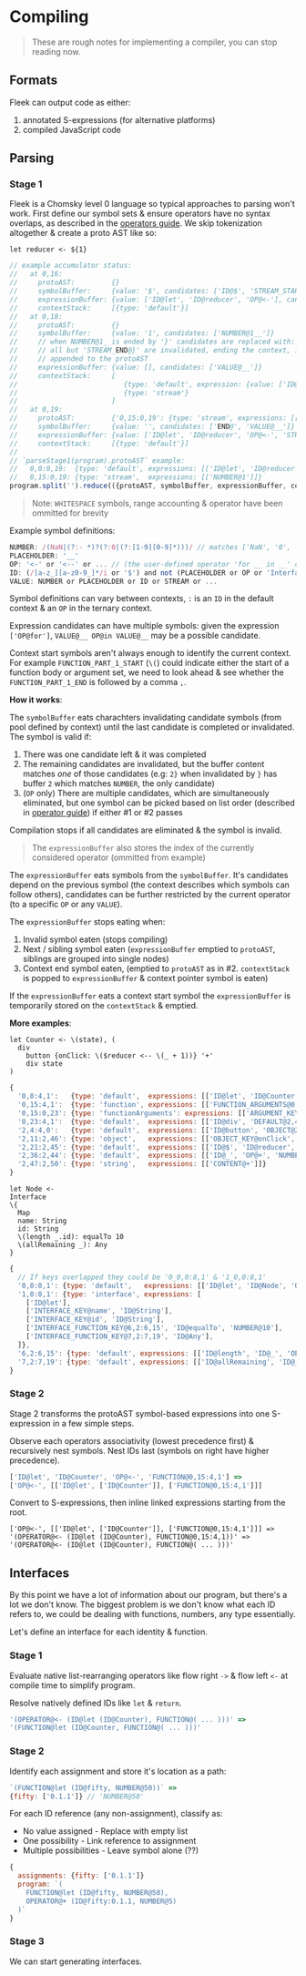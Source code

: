 # Compiling

> These are rough notes for implementing a compiler, you can stop reading now.

## Formats

Fleek can output code as either:

1. annotated S-expressions (for alternative platforms)
2. compiled JavaScript code

## Parsing

### Stage 1

Fleek is a Chomsky level 0 language so typical approaches to parsing won't work. First define our symbol sets & ensure operators have no syntax overlaps, as described in the [operators guide](./8_operators.md#). We skip tokenization altogether & create a proto AST like so:

```fl
let reducer <- ${1}
```

```js
// example accumulator status:
//   at 0,16:
//     protoAST:         {}
//     symbolBuffer:     {value: '$', candidates: ['ID@$', 'STREAM_START@${']}
//     expressionBuffer: {value: ['ID@let', 'ID@reducer', 'OP@<-'], candidates: ['VALUE@__']}
//     contextStack:     [{type: 'default'}]
//   at 0,18:
//     protoAST:         {}
//     symbolBuffer:     {value: '1', candidates: ['NUMBER@1__']}
//     // when NUMBER@1_ is ended by '}' candidates are replaced with: ['VALUE@__', 'OP@__', 'NEXT@,', 'STREAM_END@}']
//     // all but 'STREAM_END@}' are invalidated, ending the context, it's popped from the contextStack &
//     // appended to the protoAST
//     expressionBuffer: {value: [], candidates: ['VALUE@__']}
//     contextStack:     [
//                          {type: 'default', expression: {value: ['ID@let', 'ID@reducer', 'OP@<-'], candidates: ['STREAM@__']}},
//                          {type: 'stream'}
//                       ]
//   at 0,19:
//     protoAST:         {'0,15:0,19': {type: 'stream', expressions: [['NUMBER@1']]}}
//     symbolBuffer:     {value: '', candidates: ['END@', 'VALUE@__']}
//     expressionBuffer: {value: ['ID@let', 'ID@reducer', 'OP@<-', 'STREAM@0,15:0,19'], candidates: ['END@__', 'NEXT@__', 'VALUE@__', 'OP@__']}
//     contextStack:     [{type: 'default'}]
//
// `parseStage1(program).protoAST` example:
//   0,0:0,19:  {type: 'default', expressions: [['ID@let', 'ID@reducer', 'OP@<-', 'STREAM@0,15:0,19']]}
//   0,15:0,19: {type: 'stream',  expressions: [['NUMBER@1']]}
program.split('').reduce(({protoAST, symbolBuffer, expressionBuffer, contextStack}, char) => { /* ... */ })
```

> Note: `WHITESPACE` symbols, range accounting & operator have been ommitted for brevity

Example symbol definitions:

```js
NUMBER: /(NaN|(?:- *)?(?:0|(?:[1-9][0-9]*)))/ // matches ['NaN', '0', '-32']
PLACEHOLDER: '__'
OP: '<-' or '<--' or ... // (the user-defined operator 'for __ in __' contains OP instances 'for' & 'in')
ID: (/[a-z_][a-z0-9_]*/i or '$') and not (PLACEHOLDER or OP or 'Interface' or ...)
VALUE: NUMBER or PLACEHOLDER or ID or STREAM or ...
```

Symbol definitions can vary between contexts, `:` is an `ID` in the default context & an `OP` in the ternary context.

Expression candidates can have multiple symbols: given the expression `['OP@for']`, `VALUE@__ OP@in VALUE@__` may be a possible candidate.

Context start symbols aren't always enough to identify the current context. For example `FUNCTION_PART_1_START` (`\(`) could indicate either the start of a function body or argument set, we need to look ahead & see whether the `FUNCTION_PART_1_END` is followed by a comma `,`.

**How it works**:

The `symbolBuffer` eats charachters invalidating candidate symbols (from pool defined by context) until the last candidate is completed or invalidated. The symbol is valid if:

1. There was one candidate left & it was completed
2. The remaining candidates are invalidated, but the buffer content matches *one* of those candidates (e.g: `2}` when invalidated by `}` has buffer `2` which matches `NUMBER`, the only candidate)
3. (`OP` only) There are multiple candidates, which are simultaneously eliminated, but one symbol can be picked based on list order (described in [operator guide](./8_operators.md)) if either #1 or #2 passes

Compilation stops if all candidates are eliminated & the symbol is invalid.

> The `expressionBuffer` also stores the index of the currently considered operator (ommitted from example)

The `expressionBuffer` eats symbols from the `symbolBuffer`. It's candidates depend on the previous symbol (the context describes which symbols can follow others), candidates can be further restricted by the current operator (to a specific `OP` or any `VALUE`).

The `expressionBuffer` stops eating when:

1. Invalid symbol eaten (stops compiling)
2. Next / sibling symbol eaten (`expressionBuffer` emptied to `protoAST`, siblings are grouped into single nodes)
3. Context end symbol eaten, (emptied to `protoAST` as in #2. `contextStack` is popped to `expressionBuffer` & context pointer symbol is eaten)

If the `expressionBuffer` eats a context start symbol the `expressionBuffer` is temporarily stored on the `contextStack` & emptied.

**More examples**:

```fl
let Counter <- \(state), (
  div
    button {onClick: \($reducer <-- \(_ + 1))} '+'
    div state
)
```

```js
{
  '0,0:4,1':   {type: 'default',  expressions: [['ID@let', 'ID@Counter', 'OP@<-', 'FUNCTION@0,15:4,1']]},
  '0,15:4,1':  {type: 'function', expressions: [['FUNCTION_ARGUMENTS@0,15:0:23', 'FUNCTION_BODY@0,23:4,1']]},
  '0,15:0,23': {type: 'functionArguments': expressions: [['ARGUMENT_KEY@state']]},
  '0,23:4,1':  {type: 'default',  expressions: [['ID@div', 'DEFAULT@2,4:4,0']]},
  '2,4:4,0':   {type: 'default',  expressions: [['ID@button', 'OBJECT@2,11:2,46', 'STRING@2,47:2,50'], ['ID@div', 'ID@state']]},
  '2,11:2,46': {type: 'object',   expressions: [['OBJECT_KEY@onClick', 'FUNCTION_BODY@2,21:2,45']]},
  '2,21:2,45': {type: 'default',  expressions: [['ID@$', 'ID@reducer', 'OP@<--', 'FUNCTION_BODY@2,36:2,44']]}
  '2,36:2,44': {type: 'default',  expressions: [['ID@_', 'OP@+', 'NUMBER@1']]}
  '2,47:2,50': {type: 'string',   expressions: [['CONTENT@+']]}
}
```

```fl
let Node <-
Interface
\{
  Map
  name: String
  id: String
  \(length _.id): equalTo 10
  \(allRemaining _): Any
}
```

```js
{
  // If keys overlapped they could be '0_0,0:8,1' & '1_0,0:8,1'
  '0,0:8,1': {type: 'default',   expressions: [['ID@let', 'ID@Node', 'OP@<-', 'INTERFACE@1,0:8,1']]},
  '1,0:8,1': {type: 'interface', expressions: [
    ['ID@let'],
    ['INTERFACE_KEY@name', 'ID@String'],
    ['INTERFACE_KEY@id', 'ID@String'],
    ['INTERFACE_FUNCTION_KEY@6,2:6,15', 'ID@equalTo', 'NUMBER@10'],
    ['INTERFACE_FUNCTION_KEY@7,2:7,19', 'ID@Any'],
  ]},
  '6,2:6,15': {type: 'default', expressions: [['ID@length', 'ID@_', 'OP@.', 'ID@id']]},
  '7,2:7,19': {type: 'default', expressions: [['ID@allRemaining', 'ID@_']]},
}
```

### Stage 2

Stage 2 transforms the protoAST symbol-based expressions into one S-expression in a few simple steps.

Observe each operators associativity (lowest precedence first) & recursively nest symbols. Nest IDs last (symbols on right have higher precedence).

```js
['ID@let', 'ID@Counter', 'OP@<-', 'FUNCTION@0,15:4,1'] =>
['OP@<-', [['ID@let', ['ID@Counter']], ['FUNCTION@0,15:4,1']]]
```

Convert to S-expressions, then inline linked expressions starting from the root.

```
['OP@<-', [['ID@let', ['ID@Counter']], ['FUNCTION@0,15:4,1']]] =>
'(OPERATOR@<- (ID@let (ID@Counter), FUNCTION@0,15:4,1))' =>
'(OPERATOR@<- (ID@let (ID@Counter), FUNCTION@( ... )))'
```

## Interfaces

By this point we have a lot of information about our program, but there's a lot we don't know. The biggest problem is we don't know what each ID refers to, we could be dealing with functions, numbers, any type essentially.

Let's define an interface for each identity & function.

### Stage 1

Evaluate native list-rearranging operators like flow right `->` & flow left `<-` at compile time to simplify program.

Resolve natively defined IDs like `let` & `return`.

```js
'(OPERATOR@<- (ID@let (ID@Counter), FUNCTION@( ... )))' =>
'(FUNCTION@let (ID@Counter, FUNCTION@( ... )))'
```

### Stage 2

Identify each assignment and store it's location as a path:

```js
`(FUNCTION@let (ID@fifty, NUMBER@50))` =>
{fifty: ['0.1.1']} // 'NUMBER@50'
```

For each ID reference (any non-assignment), classify as:

* No value assigned - Replace with empty list
* One possibility - Link reference to assignment
* Multiple possibilities - Leave symbol alone (??)

```js
{
  assignments: {fifty: ['0.1.1']}
  program: `(
    FUNCTION@let (ID@fifty, NUMBER@50),
    OPERATOR@+ (ID@fifty:0.1.1, NUMBER@5)
  )`
}
```

### Stage 3

We can start generating interfaces.
